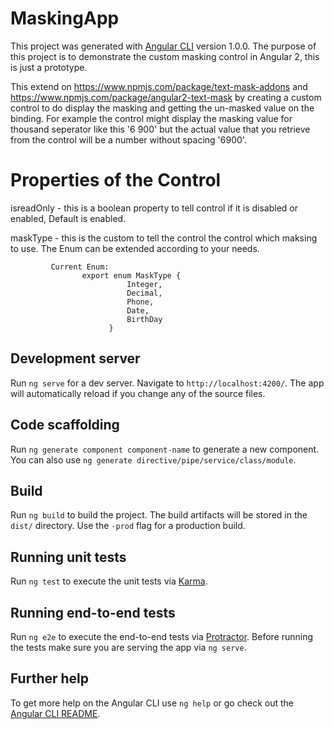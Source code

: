 # MaskingApp

This project was generated with [Angular CLI](https://github.com/angular/angular-cli) version 1.0.0.
The purpose of this project is to demonstrate the custom masking control in Angular 2, this is just a prototype.

This extend on https://www.npmjs.com/package/text-mask-addons and https://www.npmjs.com/package/angular2-text-mask by creating a custom control to do display the masking and getting the un-masked value on the binding. For example the control might display the masking value  for thousand seperator like this '6 900' but the actual value that you retrieve from the control will be a number without spacing '6900'. 

# Properties of the Control
  isreadOnly - this is a boolean property to tell control if it is disabled or enabled, Default is enabled.
  
  maskType - this is the custom to tell the control the control which maksing to use. The Enum can be extended according to your needs.
  
             Current Enum:
                    export enum MaskType {
                              Integer,
                              Decimal,
                              Phone,
                              Date,
                              BirthDay
                          }               

## Development server

Run `ng serve` for a dev server. Navigate to `http://localhost:4200/`. The app will automatically reload if you change any of the source files.

## Code scaffolding

Run `ng generate component component-name` to generate a new component. You can also use `ng generate directive/pipe/service/class/module`.

## Build

Run `ng build` to build the project. The build artifacts will be stored in the `dist/` directory. Use the `-prod` flag for a production build.

## Running unit tests

Run `ng test` to execute the unit tests via [Karma](https://karma-runner.github.io).

## Running end-to-end tests

Run `ng e2e` to execute the end-to-end tests via [Protractor](http://www.protractortest.org/).
Before running the tests make sure you are serving the app via `ng serve`.

## Further help

To get more help on the Angular CLI use `ng help` or go check out the [Angular CLI README](https://github.com/angular/angular-cli/blob/master/README.md).
